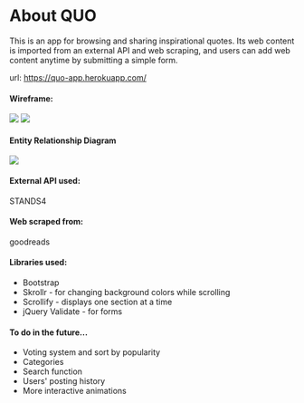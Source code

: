 <h1>About QUO</h1>
This is an app for browsing and sharing inspirational quotes. Its web content is imported from an external API and web scraping, and users can add web content anytime by submitting a simple form.

url: <a href="https://quo-app.herokuapp.com/">https://quo-app.herokuapp.com/</a>

<h4>Wireframe:</h4>
<img src="https://cloud.githubusercontent.com/assets/13576777/10688133/da735af8-7926-11e5-964f-4f4e2d1a1f52.jpg">
<img src="https://cloud.githubusercontent.com/assets/13576777/10688131/d7474d4e-7926-11e5-9247-1a23e756901c.jpg">

<h4>Entity Relationship Diagram</h4>
<img src="https://cloud.githubusercontent.com/assets/13576777/10851087/6f0c19b0-7ee6-11e5-8a4b-ef7110fb16f5.png">

<h4>External API used:</h4>
STANDS4

<h4>Web scraped from:</h4>
goodreads

<h4>Libraries used:</h4>
<ul><li>Bootstrap</li>
<li>Skrollr - for changing background colors while scrolling</li>
<li>Scrollify - displays one section at a time</li>
<li>jQuery Validate - for forms</li>
</ul>

<h4>To do in the future...</h4>
<ul><li>Voting system and sort by popularity</li>
<li>Categories</li>
<li>Search function</li>
<li>Users' posting history</li>
<li>More interactive animations</li>
</ul>

